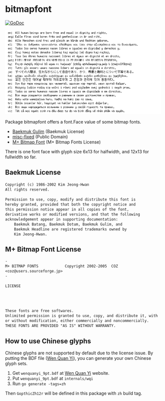# bitmapfont

[![GoDoc](https://godoc.org/github.com/hajimehoshi/bitmapfont?status.svg)](http://godoc.org/github.com/hajimehoshi/bitmapfont)

![Example](example/example.png)

Package bitmapfont offers a font.Face value of some bitmap fonts.

   * [Baekmuk Gulim](http://kldp.net/baekmuk/) (Baekmuk License)
   * [misc-fixed](https://www.cl.cam.ac.uk/~mgk25/ucs-fonts.html) (Public Domain)
   * [M+ Bitmap Font](http://mplus-fonts.osdn.jp/mplus-bitmap-fonts/) (M+ Bitmap Fonts License)

There is one font face with glyph size 6x13 for halfwidth, and 12x13 for fullwidth so far.

## Baekmuk License

```
Copyright (c) 1986-2002 Kim Jeong-Hwan
All rights reserved.

Permission to use, copy, modify and distribute this font is
hereby granted, provided that both the copyright notice and
this permission notice appear in all copies of the font,
derivative works or modified versions, and that the following
acknowledgement appear in supporting documentation:
    Baekmuk Batang, Baekmuk Dotum, Baekmuk Gulim, and
    Baekmuk Headline are registered trademarks owned by
    Kim Jeong-Hwan.
```

## M+ Bitmap Font License

```
-
M+ BITMAP FONTS            Copyright 2002-2005  COZ <coz@users.sourceforge.jp>
-

LICENSE




These fonts are free softwares.
Unlimited permission is granted to use, copy, and distribute it, with
or without modification, either commercially and noncommercially.
THESE FONTS ARE PROVIDED "AS IS" WITHOUT WARRANTY.
```

## How to use Chinese glyphs

Chinese glyphs are not supported by default due to the license issue. By putting the BDF file ([Wen Quan Yi](http://wenq.org/wqy2/index.cgi?action=browse&id=Home&lang=en)), you can generate your own Chinese glyph sets.

 1. Get `wenquanyi_9pt.bdf` at [Wen Quan Yi](http://wenq.org/wqy2/index.cgi?action=browse&id=Home&lang=en) website.
 2. Put `wenquanyi_9pt.bdf` at `internals/wqi`
 3. Run `go generate -tags=zh`

Then `GopthicZh12r` will be defined in this package with `zh` build tag.
